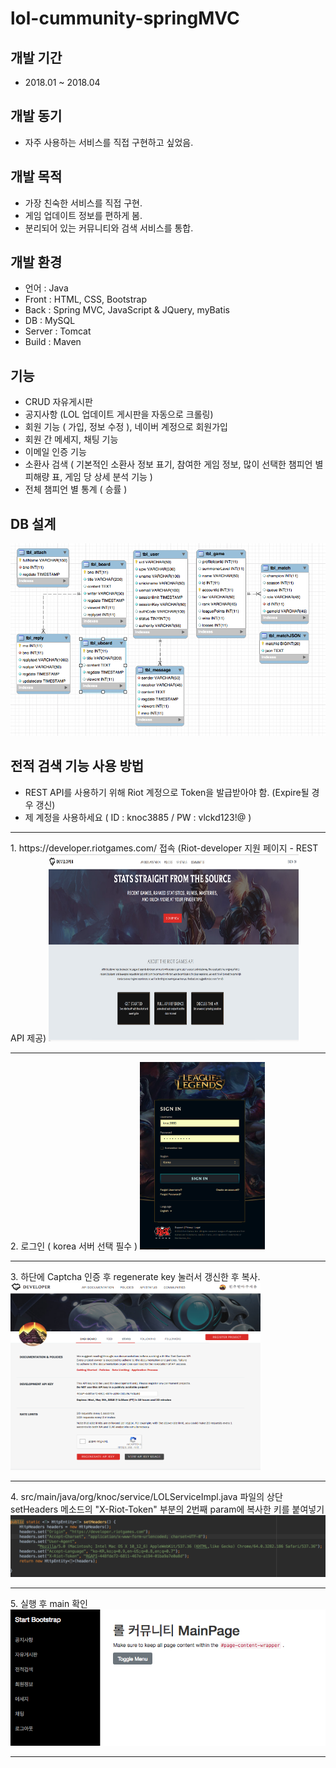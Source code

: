 # lol-cummunity-springMVC
## 개발 기간
* 2018.01 ~ 2018.04

## 개발 동기
* 자주 사용하는 서비스를 직접 구현하고 싶었음.

## 개발 목적
* 가장 친숙한 서비스를 직접 구현.
* 게임 업데이트 정보를 편하게 봄. 
* 분리되어 있는 커뮤니티와 검색 서비스를 통합.

## 개발 환경
* 언어 : Java
* Front : HTML, CSS, Bootstrap
* Back : Spring MVC, JavaScript & JQuery, myBatis
* DB : MySQL
* Server : Tomcat
* Build : Maven
## 기능
* CRUD 자유게시판
* 공지사항 (LOL 업데이트 게시판을 자동으로 크롤링)
* 회원 기능 ( 가입, 정보 수정 ), 네이버 계정으로 회원가입
* 회원 간 메세지, 채팅 기능
* 이메일 인증 기능
* 소환사 검색 ( 기본적인 소환사 정보 표기, 참여한 게임 정보, 많이 선택한 챔피언 별 피해량 표, 게임 당 상세 분석 기능 )
* 전체 챔피언 별 통계 ( 승률 ) 
## DB 설계
<img src = "./img/ERD.png" ></img>

## 전적 검색 기능 사용 방법
* REST API를 사용하기 위해 Riot 계정으로 Token을 발급받아야 함. (Expire될 경우 갱신)
* 제 계정을 사용하세요 ( ID : knoc3885 / PW : vlckd123!@ )
<hr/>
1. https://developer.riotgames.com/ 접속 (Riot-developer 지원 페이지 - REST API 제공)
<img src = "./img/developer.png" width="400" height="300"></img>
<hr/>
2. 로그인 ( korea 서버 선택 필수 )
<img src = "./img/로그인.png" width="200" height="300"></img>
<hr/>
3. 하단에 Captcha 인증 후 regenerate key 눌러서 갱신한 후 복사.
<img src = "./img/갱신.png" width="400" height="300"></img>
<hr/>
4. src/main/java/org/knoc/service/LOLServiceImpl.java 파일의 상단 setHeaders 메소드의 
    "X-Riot-Token" 부분의 2번째 param에 복사한 키를 붙여넣기
<img src = "./img/setHeaders.png" ></img>
<hr/>
5. 실행 후 main 확인
<img src = "./img/mvc 메인.png" ></img>
<hr/>

